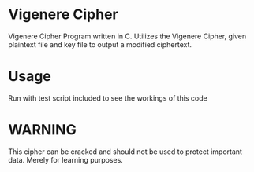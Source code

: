 # Vigenere Cipher

Vigenere Cipher Program written in C. Utilizes the Vigenere Cipher, given plaintext file and key file to output a modified ciphertext.

# Usage
Run with test script included to see the workings of this code


# WARNING

This cipher can be cracked and should not be used to protect important data. Merely for learning purposes.

